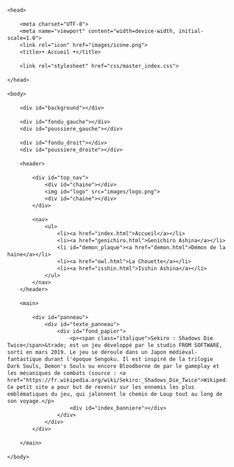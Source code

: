 <!DOCTYPE html>

<html>

    <head>

        <meta charset="UTF-8">
        <meta name="viewport" content="width=device-width, initial-scale=1.0">
        <link rel="icon" href="images/icone.png">
        <title>• Accueil •</title>

        <link rel="stylesheet" href="css/master_index.css">

    </head>

    <body>

        <div id="background"></div>

        <div id="fondu_gauche"></div>
        <div id="poussiere_gauche"></div>
        
        <div id="fondu_droit"></div>
        <div id="poussiere_droite"></div>
            
        <header>
            
            <div id="top_nav">
                <div id="chaine"></div>
                <img id="logo" src="images/logo.png">
                <div id="chaine"></div>
            </div>
        
            <nav>
                <ul>
                    <li><a href="index.html">Accueil</a></li>
                    <li><a href="genichiro.html">Genichiro Ashina</a></li>
                    <li id="demon_plaque"><a href="demon.html">Démon de la haine</a></li>
                    <li><a href="owl.html">La Chouette</a></li>
                    <li><a href="isshin.html">Isshin Ashina</a></li>
                </ul>
            </nav>
        </header>

        <main>

            <div id="panneau">
                <div id="texte_panneau">
                    <div id="fond_papier">
                        <p><span class="italique">Sekiro : Shadows Die Twice</span>&trade; est un jeu développé par le studio FROM SOFTWARE, sorti en mars 2019. Le jeu se déroule dans un Japon médiéval-fantastique durant l'époque Sengoku. Il est inspiré de la trilogie Dark Souls, Demon's Souls ou encore Bloodborne de par le gameplay et les mécaniques de combats (source : <a href="https://fr.wikipedia.org/wiki/Sekiro:_Shadows_Die_Twice">Wikipedia</a>). Ce petit site a pour but de revenir sur les ennemis les plus emblématiques du jeu, qui jalonnent le chemin de Loup tout au long de son voyage.</p>
                        <div id="index_banniere"></div>
                    </div>
                </div>
            </div>

        </main>

    </body>

</html>